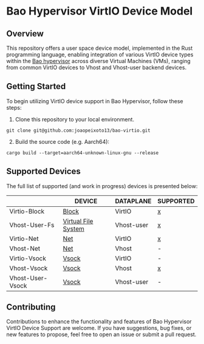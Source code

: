 # Bao Hypervisor VirtIO Device Model

## Overview

This repository offers a user space device model, implemented in the Rust programming 
language, enabling integration of various VirtIO device types within the [Bao hypervisor](https://github.com/bao-project/bao-hypervisor) 
across diverse Virtual Machines (VMs), ranging from common VirtIO devices to Vhost and 
Vhost-user backend devices.

## Getting Started

To begin utilizing VirtIO device support in Bao Hypervisor, follow these steps:

1. Clone this repository to your local environment.

```
git clone git@github.com:joaopeixoto13/bao-virtio.git
```

2. Build the source code (e.g. Aarch64):

```
cargo build --target=aarch64-unknown-linux-gnu --release
```

## Supported Devices

The full list of supported (and work in progress) devices is presented below:

|                     | DEVICE            | DATAPLANE | SUPPORTED |
| ------------------- | ----------------- | -------   | --- |
| Virtio-Block        | [Block](src/virtio/src/block/README.md)            | VirtIO   | [x](src/virtio/src/block/virtio/README.md) |
| Vhost-User-Fs       | [Virtual File System](src/virtio/src/fs/README.md)            | Vhost-user   | [x](src/virtio/src/fs/vhost_user/README.md) |
| Virtio-Net        | [Net](src/virtio/src/net/README.md)            | VirtIO   | [x](src/virtio/src/net/virtio/README.md) |
| Vhost-Net        | [Net](src/virtio/src/net/README.md)            | Vhost   | - |
| Virtio-Vsock       | [Vsock](src/virtio/src/vsock/README.md)            | VirtIO   | - |
| Vhost-Vsock       | [Vsock](src/virtio/src/vsock/README.md)            | Vhost   | [x](src/virtio/src/vsock/vhost/README.md) |
| Vhost-User-Vsock       | [Vsock](src/virtio/src/vsock/README.md)            | Vhost-user   | - |

## Contributing
Contributions to enhance the functionality and features of Bao Hypervisor VirtIO Device 
Support are welcome. If you have suggestions, bug fixes, or new features to propose, 
feel free to open an issue or submit a pull request.